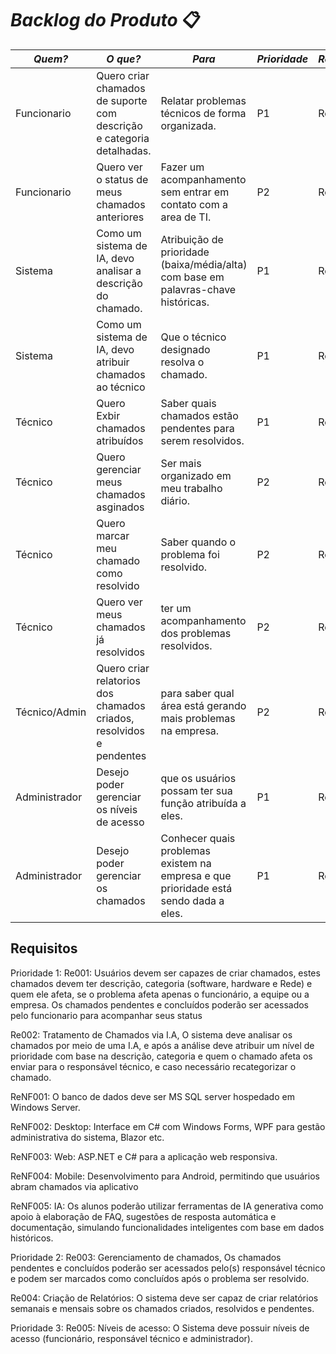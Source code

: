 # *Backlog do Produto* 📋

|*Quem?*        | *O que?*                                                              |*Para*                                                                                | *Prioridade* | *Requisitos*         | *Status*      |
|---------------|-----------------------------------------------------------------------|--------------------------------------------------------------------------------------|--------------|----------------------|---------------| 
|Funcionario    | Quero criar chamados de suporte com descrição e categoria detalhadas. | Relatar problemas técnicos de forma organizada.                                      |P1            |Re 001                |Em andamento ⏳|
|Funcionario    | Quero ver o status de meus chamados anteriores                        | Fazer um acompanhamento sem entrar em contato com a area de TI.                      |P2            |Re 001                |Em andamento ⏳|
|Sistema        | Como um sistema de IA, devo analisar a descrição do chamado.          | Atribuição de prioridade (baixa/média/alta) com base em palavras-chave históricas.   |P1            |Re 002                |Em andamento ⏳| 
|Sistema        | Como um sistema de IA, devo atribuir chamados ao técnico              | Que o técnico designado resolva o chamado.                                           |P1            |Re 002                |Em andamento ⏳| 
|Técnico        | Quero Exbir chamados atribuídos                                       | Saber quais chamados estão pendentes para serem resolvidos.                          |P1            |Re 003                |Em andamento ⏳|
|Técnico        | Quero gerenciar meus chamados asginados                               | Ser mais organizado em meu trabalho diário.                                          |P2            |Re 003                |Em andamento ⏳|
|Técnico        | Quero marcar meu chamado como resolvido                               | Saber quando o problema foi resolvido.                                               |P2            |Re 003                |Em andamento ⏳|
|Técnico        | Quero ver meus chamados já resolvidos                                 | ter um acompanhamento dos problemas resolvidos.                                      |P2            |Re 005                |Em andamento ⏳| 
|Técnico/Admin  | Quero criar relatorios dos chamados criados, resolvidos e pendentes   | para saber qual área está gerando mais problemas na empresa.                         |P2            |Re 004                |Em andamento ⏳|
|Administrador  | Desejo poder gerenciar os níveis de acesso                            | que os usuários possam ter sua função atribuída a eles.                              |P1            |Re 005                |Em andamento ⏳|
|Administrador  | Desejo poder gerenciar os chamados                                    | Conhecer quais problemas existem na empresa e que prioridade está sendo dada a eles. |P1            |Re 003                |Em andamento ⏳|
  

## Requisitos 

Prioridade 1: 
Re001: Usuários devem ser capazes de criar chamados, estes chamados devem ter descrição, categoria (software, hardware e Rede) e quem  ele afeta, se o problema afeta apenas o funcionário, a equipe ou a empresa. Os chamados pendentes e concluídos poderão ser acessados pelo funcionario para acompanhar seus status
 
Re002: Tratamento de Chamados via I.A, O sistema deve analisar os chamados por meio de uma I.A, e após a análise deve atribuir um nível de prioridade com base na descrição, categoria e quem o chamado afeta os enviar para o responsável técnico, e caso necessário recategorizar o chamado.

ReNF001: O banco de dados deve ser MS SQL server hospedado em Windows Server.

ReNF002: Desktop: Interface em C# com Windows Forms, WPF para gestão administrativa do sistema, Blazor etc.

ReNF003: Web: ASP.NET e C# para a aplicação web responsiva.

ReNF004: Mobile: Desenvolvimento para Android, permitindo que usuários abram chamados via aplicativo

ReNF005: IA: Os alunos poderão utilizar ferramentas de IA generativa como apoio à elaboração de FAQ, sugestões de resposta automática e documentação, simulando funcionalidades inteligentes com base em dados históricos.

Prioridade 2: 
Re003: Gerenciamento de chamados, Os chamados pendentes e concluídos poderão ser acessados pelo(s) responsável técnico e podem ser marcados como concluídos após o problema ser resolvido.

Re004: Criação de Relatórios: O sistema deve ser capaz de criar relatórios semanais e mensais sobre os chamados criados, resolvidos e pendentes.

Prioridade 3: 
Re005: Níveis de acesso: O Sistema deve possuir níveis de acesso (funcionário, responsável técnico e administrador).
